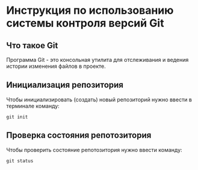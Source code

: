 # **Инструкция по использованию системы контроля версий Git**

## Что такое Git

Программа Git - это консольная утилита для отслеживания и ведения истории изменения файлов в проекте. 

## Инициализация репозитория

Чтобы инициализировать (создать) новый репозиторий нужно ввести в терминале команду:

    git init

## Проверка состояния репотозитория

Чтобы проверить состояние репотозитория нужно ввести команду:

    git status

